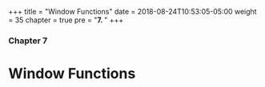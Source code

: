 +++
title = "Window Functions"
date = 2018-08-24T10:53:05-05:00
weight = 35
chapter = true
pre = "<b>7. </b>"
+++

### Chapter 7

# Window Functions

